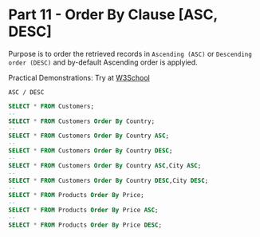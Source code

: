 # **Part 11 - Order By Clause [ASC, DESC]**

Purpose is to order the retrieved records in `Ascending (ASC)` or `Descending order (DESC)` and by-default Ascending order is applyied.
  
Practical Demonstrations: Try at [W3School](https://www.w3schools.com/sql/trysql.asp?filename=trysql_select_all)

`ASC / DESC`

```sql
SELECT * FROM Customers;
-- 
SELECT * FROM Customers Order By Country;
-- 
SELECT * FROM Customers Order By Country ASC;
-- 
SELECT * FROM Customers Order By Country DESC;
-- 
SELECT * FROM Customers Order By Country ASC,City ASC;
-- 
SELECT * FROM Customers Order By Country DESC,City DESC;
-- 
SELECT * FROM Products Order By Price;
-- 
SELECT * FROM Products Order By Price ASC;
-- 
SELECT * FROM Products Order By Price DESC;
```
